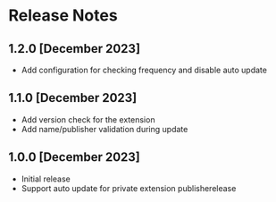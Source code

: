 # Release Notes

## 1.2.0 [December 2023]
- Add configuration for checking frequency and disable auto update

## 1.1.0 [December 2023]
- Add version check for the extension
- Add name/publisher validation during update

## 1.0.0 [December 2023]

- Initial release
- Support auto update for private extension publisherelease
